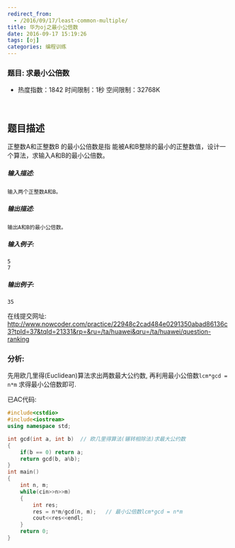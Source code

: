```yaml
---
redirect_from:
  - /2016/09/17/least-common-multiple/
title: 华为oj之最小公倍数
date: 2016-09-17 15:19:26
tags: [oj]
categories: 编程训练
---
```


### 题目: 求最小公倍数

- 热度指数：1842    时间限制：1秒     空间限制：32768K

  ​


## 题目描述

正整数A和正整数B 的最小公倍数是指 能被A和B整除的最小的正整数值，设计一个算法，求输入A和B的最小公倍数。

##### **输入描述:**

```
输入两个正整数A和B。
```

##### **输出描述:**

```
输出A和B的最小公倍数。
```

##### **输入例子:**

```
5 
7

```

##### **输出例子:**

```
35
```



在线提交网址: http://www.nowcoder.com/practice/22948c2cad484e0291350abad86136c3?tpId=37&tqId=21331&rp=&ru=/ta/huawei&qru=/ta/huawei/question-ranking



### 分析:

先用欧几里得(Euclidean)算法求出两数最大公约数, 再利用最小公倍数`lcm*gcd = n*m` 求得最小公倍数即可.



已AC代码:
```cpp
#include<cstdio>
#include<iostream>
using namespace std;

int gcd(int a, int b)  // 欧几里得算法(辗转相除法)求最大公约数
{
    if(b == 0) return a;
    return gcd(b, a%b);    
}
int main()
{
    int n, m;
    while(cin>>n>>m)
    {
        int res;
        res = n*m/gcd(n, m);   // 最小公倍数lcm*gcd = n*m
        cout<<res<<endl;
    }    
    return 0;
}
```

